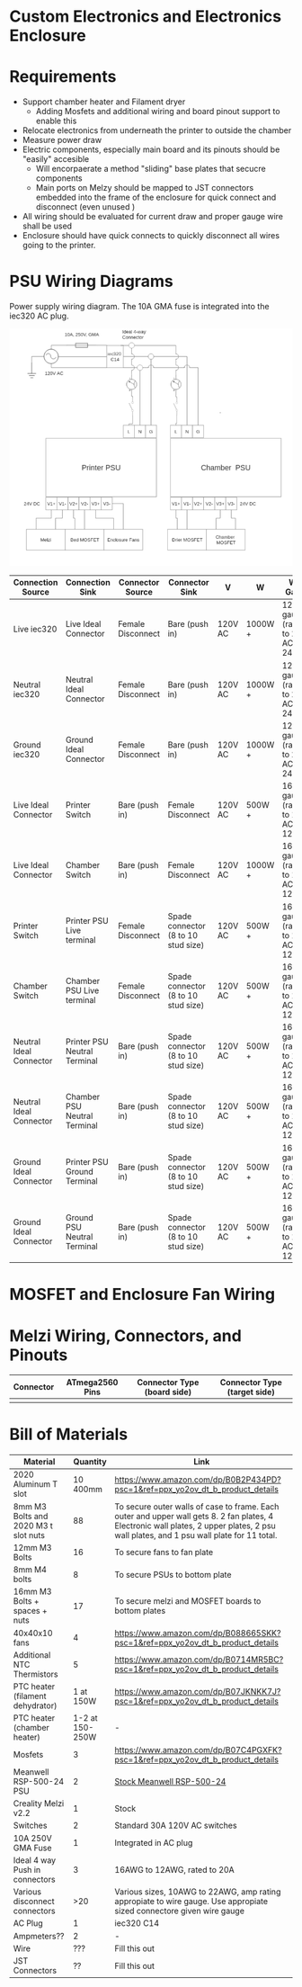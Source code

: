 # Custom Electronics and Electronics Enclosure

# Requirements
* Support chamber heater and Filament dryer
    * Adding Mosfets and additional wiring and board pinout support to enable this
* Relocate electronics from underneath the printer to outside the chamber
* Measure power draw
* Electric components, especially main board and its pinouts should be "easily" accesible
    * Will encorpaerate a method "sliding" base plates that secucre components
    * Main ports on Melzy should be mapped to JST connectors embedded into the frame of the enclosure for quick connect and disconnect (even unused )
* All wiring should be evaluated for current draw and proper gauge wire shall be used
* Enclosure should have quick connects to quickly disconnect all wires going to the printer.

# PSU Wiring Diagrams

Power supply wiring diagram. The 10A GMA fuse is integrated into the iec320 AC plug. 

![Alt text](Datasheets/Power_Supply_Wiring.png)

| Connection Source | Connection Sink | Connector Source | Connector Sink | V | W | Wire Gauge |
| --- | --- | --- | --- | --- | --- | --- |
| Live iec320 | Live Ideal Connector | Female Disconnect | Bare (push in) | 120V AC | 1000W + | 12 gauge (rated to 20A AC or 2400W) |
| Neutral iec320 | Neutral Ideal Connector | Female Disconnect | Bare (push in) | 120V AC | 1000W + | 12 gauge (rated to 20A AC or 2400W) |
| Ground iec320 | Ground Ideal Connector | Female Disconnect | Bare (push in) | 120V AC | 1000W + | 12 gauge (rated to 20A AC or 2400W) |
| Live Ideal Connector | Printer Switch | Bare (push in) | Female Disconnect | 120V AC | 500W + | 16 gauge (rated to 10A AC or 1200W) |
| Live Ideal Connector | Chamber Switch | Bare (push in) | Female Disconnect | 120V AC | 1000W + | 16 gauge (rated to 10A AC or 1200W) |
| Printer Switch | Printer PSU Live terminal | Female Disconnect | Spade connector (8 to 10 stud size) | 120V AC | 500W + | 16 gauge (rated to 10A AC or 1200W) |
| Chamber Switch | Chamber PSU Live terminal | Female Disconnect | Spade connector (8 to 10 stud size) | 120V AC | 500W + | 16 gauge (rated to 10A AC or 1200W) |
| Neutral Ideal Connector | Printer PSU Neutral Terminal | Bare (push in) | Spade connector (8 to 10 stud size) | 120V AC | 500W + | 16 gauge (rated to 10A AC or 1200W) |
| Neutral Ideal Connector | Chamber PSU Neutral Terminal | Bare (push in) | Spade connector (8 to 10 stud size) | 120V AC | 500W + | 16 gauge (rated to 10A AC or 1200W) |
| Ground Ideal Connector | Printer PSU Ground Terminal | Bare (push in) | Spade connector (8 to 10 stud size) | 120V AC | 500W + | 16 gauge (rated to 10A AC or 1200W) |
| Ground Ideal Connector | Ground PSU Neutral Terminal | Bare (push in) | Spade connector (8 to 10 stud size) | 120V AC | 500W + | 16 gauge (rated to 10A AC or 1200W) |


# MOSFET and Enclosure Fan Wiring

# Melzi Wiring, Connectors, and Pinouts
 | Connector | ATmega2560 Pins | Connector Type (board side) | Connector Type (target side) |
 | --- | --- | --- | --- |
 | | | |

# Bill of Materials

| Material | Quantity | Link |
| --- | --- | --- |
| 2020 Aluminum T slot | 10 400mm | https://www.amazon.com/dp/B0B2P434PD?psc=1&ref=ppx_yo2ov_dt_b_product_details |
| 8mm M3 Bolts and 2020 M3 t slot nuts | 88  | To secure outer walls of case to frame. Each outer and upper wall gets 8. 2 fan plates, 4 Electronic wall plates, 2 upper plates, 2 psu wall plates, and 1 psu wall plate for 11 total.  |
| 12mm M3 Bolts | 16 | To secure fans to fan plate |
| 8mm M4 bolts | 8 | To secure PSUs to bottom plate |
| 16mm M3 Bolts + spaces + nuts | 17 | To secure melzi and MOSFET boards to bottom plates |
| 40x40x10 fans | 4 | https://www.amazon.com/dp/B088665SKK?psc=1&ref=ppx_yo2ov_dt_b_product_details | 
| Additional NTC Thermistors | 5 | https://www.amazon.com/dp/B0714MR5BC?psc=1&ref=ppx_yo2ov_dt_b_product_details |
| PTC heater (filament dehydrator) | 1 at 150W | https://www.amazon.com/dp/B07JKNKK7J?psc=1&ref=ppx_yo2ov_dt_b_product_details |
| PTC heater (chamber heater) | 1-2 at 150-250W | - |
| Mosfets | 3 | https://www.amazon.com/dp/B07C4PGXFK?psc=1&ref=ppx_yo2ov_dt_b_product_details |
| Meanwell RSP-500-24 PSU | 2 | [Stock Meanwell RSP-500-24](MeanWell_500_Datasheet.pdf) |
| Creality Melzi v2.2 | 1 | Stock |
| Switches | 2 | Standard 30A 120V AC switches |
| 10A 250V GMA Fuse | 1 | Integrated in AC plug |
| Ideal 4 way Push in connectors | 3 | 16AWG to 12AWG, rated to 20A|
| Various disconnect connectors | >20 | Various sizes, 10AWG to 22AWG, amp rating appropiate to wire gauge. Use appropiate sized connectore given wire gauge | 
| AC Plug | 1 | iec320 C14 |
| Ampmeters?? | 2 | - |
| Wire | ??? | Fill this out |
| JST Connectors | ?? | Fill this out |
